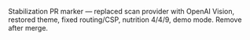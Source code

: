 Stabilization PR marker — replaced scan provider with OpenAI Vision, restored theme, fixed routing/CSP, nutrition 4/4/9, demo mode. Remove after merge.
